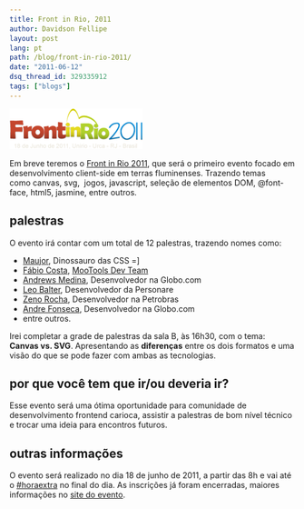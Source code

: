 ```yaml
---
title: Front in Rio, 2011
author: Davidson Fellipe
layout: post
lang: pt
path: /blog/front-in-rio-2011/
date: "2011-06-12"
dsq_thread_id: 329335912
tags: ["blogs"]
---
```


![](./frontinrio.png)

Em breve teremos o [Front in Rio 2011][2], que será o primeiro evento focado em desenvolvimento client-side em terras fluminenses. Trazendo temas como canvas, svg,  jogos, javascript, seleção de elementos DOM, @font-face, html5, jasmine, entre outros.

[2]: http://www.frontinrio.com.br

## palestras

O evento irá contar com um total de 12 palestras, trazendo nomes como:

-   [Maujor][3], Dinossauro das CSS =]
-   [Fábio Costa][4], [MooTools Dev Team][5]
-   [Andrews Medina][6], Desenvolvedor na Globo.com
-   [Leo Balter][7], Desenvolvedor da Personare
-   [Zeno Rocha][8], Desenvolvedor na Petrobras
-   [Andre Fonseca][9], Desenvolvedor na Globo.com
-   entre outros.

[3]: http://maujor.com/
[4]: http://twitter.com/#!/fabiomiranda
[5]: http://mootools.net/developers
[6]: http://www.andrewsmedina.com/
[7]: http://leobalter.net/
[8]: http://zenorocha.com/
[9]: http://metronus.com/blog/

Irei completar a grade de palestras da sala B, às 16h30, com o tema: **Canvas vs. SVG**. Apresentando as **diferenças** entre os dois formatos e uma visão do que se pode fazer com ambas as tecnologias.

## por que você tem que ir/ou deveria ir?

Esse evento será uma ótima oportunidade para comunidade de desenvolvimento frontend carioca, assistir a palestras de bom nível técnico e trocar uma ideia para encontros futuros.

## outras informações

O evento será realizado no dia 18 de junho de 2011, a partir das 8h e vai até o [#horaextra][10] no final do dia. As inscrições já foram encerradas, maiores informações no [site do evento][2].

[10]: http://horaextra.org/
